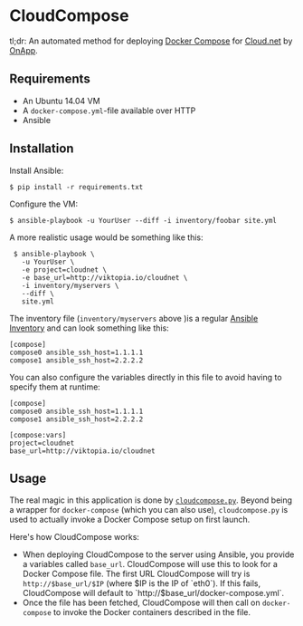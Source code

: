 # CloudCompose

tl;dr: An automated method for deploying [Docker Compose](https://docs.docker.com/compose/) for [Cloud.net](http://cloud.net) by [OnApp](https://onapp.com/).

## Requirements

 * An Ubuntu 14.04 VM
 * A `docker-compose.yml`-file available over HTTP
 * Ansible

## Installation

Install Ansible:

`$ pip install -r requirements.txt`

Configure the VM:

`$ ansible-playbook -u YourUser --diff -i inventory/foobar site.yml`

A more realistic usage would be something like this:

 ```
  $ ansible-playbook \
    -u YourUser \
    -e project=cloudnet \
    -e base_url=http://viktopia.io/cloudnet \
    -i inventory/myservers \
    --diff \
    site.yml
 ```

The inventory file (`inventory/myservers` above )is a regular [Ansible Inventory](https://docs.ansible.com/ansible/intro_inventory.html) and can look something like this:

```
[compose]
compose0 ansible_ssh_host=1.1.1.1
compose1 ansible_ssh_host=2.2.2.2
```

You can also configure the variables directly in this file to avoid having to specify them at runtime:

```
[compose]
compose0 ansible_ssh_host=1.1.1.1
compose1 ansible_ssh_host=2.2.2.2

[compose:vars]
project=cloudnet
base_url=http://viktopia.io/cloudnet
```

## Usage

The real magic in this application is done by [`cloudcompose.py`](https://github.com/vpetersson/cloudcompose/blob/master/roles/cloudcompose/files/cloudcompose.py). Beyond being a wrapper for `docker-compose` (which you can also use), `cloudcompose.py` is used to actually invoke a Docker Compose setup on first launch.

Here's how CloudCompose works:

 * When deploying CloudCompose to the server using Ansible, you provide a variables called `base_url`. CloudCompose will use this to look for a Docker Compose file. The first URL CloudCompose will try is `http://$base_url/$IP` (where $IP is the IP of `eth0`). If this fails, CloudCompose will default to `http://$base_url/docker-compose.yml`.
 * Once the file has been fetched, CloudCompose will then call on `docker-compose` to invoke the Docker containers described in the file.


